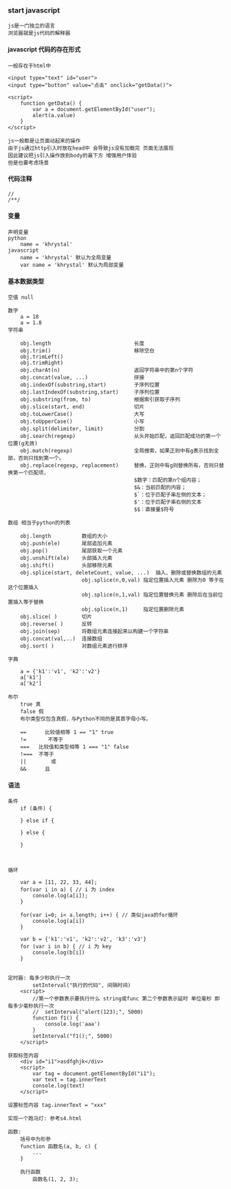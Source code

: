 ### start javascript

    js是一门独立的语言
    浏览器就是js代码的解释器


#### javascript 代码的存在形式

    一般存在于html中

    <input type="text" id="user">
    <input type="button" value="点击" onclick="getData()">

    <script>
        function getData() {
            var a = document.getElementById("user");
            alert(a.value)
        }
    </script>

    js一般都是让页面动起来的操作
    由于js通过http引入时放在head中 会导致js没有加载完 页面无法展现
    因此建议把js引入操作放到body的最下方 增强用户体验
    但是也要考虑场景

#### 代码注释

    //
    /**/
#### 变量

    声明变量
    python
        name = 'khrystal'
    javascript
        name = 'khrystal' 默认为全局变量
        var name = 'khrystal' 默认为局部变量
#### 基本数据类型

    空值 null

    数字
        a = 18
        a = 1.8
    字符串

        obj.length                           长度
        obj.trim()                           移除空白
        obj.trimLeft()
        obj.trimRight)
        obj.charAt(n)                        返回字符串中的第n个字符
        obj.concat(value, ...)               拼接
        obj.indexOf(substring,start)         子序列位置
        obj.lastIndexOf(substring,start)     子序列位置
        obj.substring(from, to)              根据索引获取子序列
        obj.slice(start, end)                切片
        obj.toLowerCase()                    大写
        obj.toUpperCase()                    小写
        obj.split(delimiter, limit)          分割
        obj.search(regexp)                   从头开始匹配，返回匹配成功的第一个位置(g无效)
        obj.match(regexp)                    全局搜索，如果正则中有g表示找到全部，否则只找到第一个。
        obj.replace(regexp, replacement)     替换，正则中有g则替换所有，否则只替换第一个匹配项，
                                             $数字：匹配的第n个组内容；
                                             $&：当前匹配的内容；
                                             $`：位于匹配子串左侧的文本；
                                             $'：位于匹配子串右侧的文本
                                             $$：直接量$符号

    数组 相当于python的列表

        obj.length          数组的大小
        obj.push(ele)       尾部追加元素
        obj.pop()           尾部获取一个元素
        obj.unshift(ele)    头部插入元素
        obj.shift()         头部移除元素
        obj.splice(start, deleteCount, value, ...)  插入、删除或替换数组的元素
                            obj.splice(n,0,val) 指定位置插入元素 删除为0 等于在这个位置插入
                            obj.splice(n,1,val) 指定位置替换元素 删除后在当前位置插入等于替换
                            obj.splice(n,1)     指定位置删除元素
        obj.slice( )        切片
        obj.reverse( )      反转
        obj.join(sep)       将数组元素连接起来以构建一个字符串
        obj.concat(val,..)  连接数组
        obj.sort( )         对数组元素进行排序

    字典

        a = {'k1':'v1', 'k2':'v2'}
        a['k1']
        a['k2']

    布尔
        true 真
        false 假
        布尔类型仅包含真假，与Python不同的是其首字母小写。

        ==      比较值相等 1 == "1" true
        !=       不等于
        ===   比较值和类型相等 1 === "1" false
        !===  不等于
        ||        或
        &&      且

#### 语法

    条件
        if (条件) {

        } else if {

        } else {

        }



    循环

        var a = [11, 22, 33, 44];
        for(var i in a) { // i 为 index
            console.log(a[i]);
        }

        for(var i=0; i< a.length; i++) { // 类似java的for循环
            console.log(a[i])
        }

        var b = {'k1':'v1', 'k2':'v2', 'k3':'v3'}
        for (var i in b) { // i 为 key
            console.log(b[i])
        }


    定时器: 每多少秒执行一次
            setInterval("执行的代码", 间隔时间)
        <script>
            //第一个参数表示要执行什么 string或func 第二个参数表示延时 单位毫秒 即每多少毫秒执行一次
            //  setInterval("alert(123);", 5000)
            function f1() {
                console.log('aaa')
            }
            setInterval("f1();", 5000)
        </script>

    获取标签内容
        <div id="i1">asdfghjk</div>
        <script>
            var tag = document.getElementById("i1");
            var text = tag.innerText
            console.log(text)
        </script>

    设置标签内容 tag.innerText = "xxx"

    实现一个跑马灯: 参考s4.html

    函数:
        括号中为形參
        function 函数名(a, b, c) {
            ...
        }

        执行函数
            函数名(1, 2, 3);